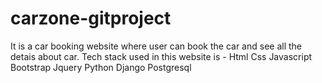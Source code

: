 # carzone-gitproject
It is a car booking website where user can book the car and see all the detais about car.
Tech stack used in this website is -
Html
Css
Javascript
Bootstrap
Jquery
Python
Django
Postgresql

